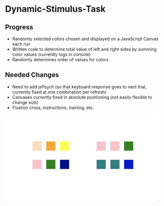 # Dynamic-Stimulus-Task

## Progress

* Randomly selected colors chosen and displayed on a JavaScript Canvas each run
* Written code to determine total value of left and right sides by summing color values (currently logs in console)
* Randomly determines order of values for colors



## Needed Changes

* Need to add jsPsych (so that keyboard response goes to next trial, currently fixed at one combination per refresh)
* Canvases currently fixed in absolute positioning (not easily flexible to change size)
* Fixation cross, instructions, training, etc.


![Progress Update](/img/image.png)
